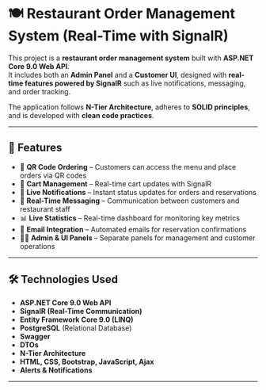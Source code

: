 # 🍽️ Restaurant Order Management System (Real-Time with SignalR)  

This project is a **restaurant order management system** built with **ASP.NET Core 9.0 Web API**.  
It includes both an **Admin Panel** and a **Customer UI**, designed with **real-time features powered by SignalR** such as live notifications, messaging, and order tracking.  

The application follows **N-Tier Architecture**, adheres to **SOLID principles**, and is developed with **clean code practices**.  

---

## 🚀 Features  

- 📱 **QR Code Ordering** – Customers can access the menu and place orders via QR codes  
- 🛒 **Cart Management** – Real-time cart updates with SignalR  
- 🔔 **Live Notifications** – Instant status updates for orders and reservations  
- 💬 **Real-Time Messaging** – Communication between customers and restaurant staff  
- 📊 **Live Statistics** – Real-time dashboard for monitoring key metrics  
- 📧 **Email Integration** – Automated emails for reservation confirmations  
- 👨‍🍳 **Admin & UI Panels** – Separate panels for management and customer operations  

---

## 🛠️ Technologies Used  

- **ASP.NET Core 9.0 Web API**  
- **SignalR (Real-Time Communication)**  
- **Entity Framework Core 9.0 (LINQ)**  
- **PostgreSQL** (Relational Database)  
- **Swagger**  
- **DTOs**  
- **N-Tier Architecture**  
- **HTML, CSS, Bootstrap, JavaScript, Ajax**  
- **Alerts & Notifications**  

---
